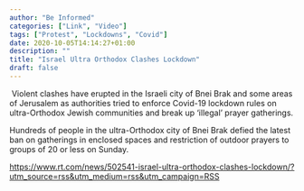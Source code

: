 ```yaml
---
author: "Be Informed"
categories: ["Link", "Video"]
tags: ["Protest", "Lockdowns", "Covid"]
date: 2020-10-05T14:14:27+01:00
description: ""
title: "Israel Ultra Orthodox Clashes Lockdown"
draft: false
---
```


​        Violent clashes have erupted in the Israeli city of Bnei Brak  and some areas of Jerusalem as authorities tried to enforce Covid-19  lockdown rules on ultra-Orthodox Jewish communities and break up  ‘illegal’ prayer gatherings.     

Hundreds of  people in the ultra-Orthodox city of Bnei Brak defied the latest ban on  gatherings in enclosed spaces and restriction of outdoor prayers to  groups of 20 or less on Sunday.

https://www.rt.com/news/502541-israel-ultra-orthodox-clashes-lockdown/?utm_source=rss&utm_medium=rss&utm_campaign=RSS
